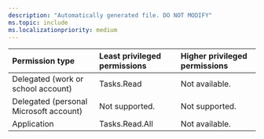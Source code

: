 ```yaml
---
description: "Automatically generated file. DO NOT MODIFY"
ms.topic: include
ms.localizationpriority: medium
---
```


|Permission type|Least privileged permissions|Higher privileged permissions|
|:---|:---|:---|
|Delegated (work or school account)|Tasks.Read|Not available.|
|Delegated (personal Microsoft account)|Not supported.|Not supported.|
|Application|Tasks.Read.All|Not available.|

